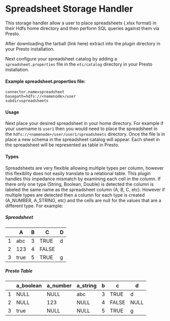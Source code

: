 # Spreadsheet Storage Handler

This storage handler allow a user to place spreadsheets (.xlsx format) in their Hdfs home directory and then perform SQL queries against them via Presto.

After downloading the tarball (link here) extract into the plugin directory in your Presto installation.

Next configure your spreadsheet catalog by adding a `spreadsheet.properties` file in the `etc/catalog` directory in your Presto installation.

#### Example spreadsheet.properties file:

    connector.name=spreadsheet
    basepath=hdfs://<namenode>/user
    subdir=spreadsheets

#### Usage

Next place your desired spreadsheet in your home directory.  For example if your username is `user1` then you would need to place the spreadsheet in the `hdfs://<namenode>/user/user1/spreadsheets` directory.  Once the file is in place a new schema in the spreadsheet catalog will appear.  Each sheet in the spreadsheet will be represented as table in Presto.

#### Types

Spreadsheets are very flexible allowing multiple types per column, however this flexiblity does not easily translate to a relational table.  This plugin handles this impedance mismatch by examining each cell in the column.  If there only one type (String, Boolean, Double) is detected the column is labeled the same name as the spreadsheet column (A, B, C, etc).  However if multiple types are detected then a column for each type is created (A_NUMBER, A_STRING, etc) and the cells are null for the values that are a different type.  For example:

##### Spreadsheet
| |A|B|C|D|
|---|---|:---:|---|---|
|1|abc|3|TRUE|d|
|2|123|4|FALSE|   |
|3|true|5|TRUE|g|

##### Presto Table
| |a_boolean|a_number|a_string|b|c|d|
|---|---|---|---|:---:|---|---|
|1|NULL|NULL|abc|3|TRUE|d|
|2|NULL|123|NULL|4|FALSE|NULL|
|3|true|NULL|NULL|5|TRUE|g|